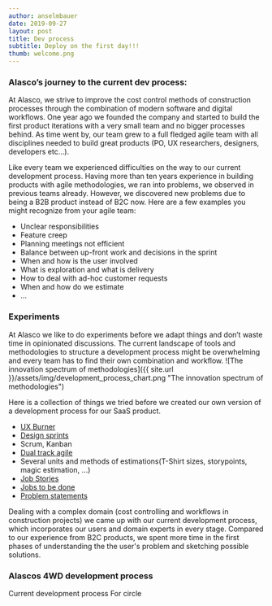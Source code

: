 ```yaml
---
author: anselmbauer
date: 2019-09-27
layout: post
title: Dev process
subtitle: Deploy on the first day!!!
thumb: welcome.png
---
```


### Alasco’s journey to the current dev process:
At Alasco, we strive to improve the cost control methods of construction processes through the combination of modern software and digital workflows. 
One year ago we founded the company and started to build the first product iterations with a very small team and no bigger processes behind. As time went by, our team grew to a full fledged agile team with all disciplines needed to build great products (PO, UX researchers, designers, developers etc…). 

Like every team we experienced difficulties on the way to our current development process. Having more than ten years experience in building products with agile methodologies, we ran into problems, we observed in previous teams already. However, we discovered new problems due to being a B2B product instead of B2C now. 
Here are a few examples you might recognize from your agile team:

- Unclear responsibilities
- Feature creep
- Planning meetings not efficient
- Balance between up-front work and decisions in the sprint
- When and how is the user involved
- What is exploration and what is delivery
- How to deal with ad-hoc customer requests
- When and how do we estimate 
- ...

### Experiments
At Alasco we like to do experiments before we adapt things and don’t waste time in opinionated discussions. The current landscape of tools and methodologies to structure a development process might be overwhelming and every team has to find their own combination and workflow. 
![The innovation spectrum of methodologies]({{ site.url }}/assets/img/development_process_chart.png "The innovation spectrum of methodologies")


Here is a collection of things we tried before we created our own version of a development process for our SaaS product. 
- [UX Burner](https://medium.com/ux-burner)
- [Design sprints](https://www.gv.com/sprint/)
- Scrum, Kanban
- [Dual track agile](https://www.jpattonassociates.com/dual-track-development/)
- Several units and methods of estimations(T-Shirt sizes, storypoints, magic estimation, ...)
- [Job Stories](https://jtbd.info/replacing-the-user-story-with-the-job-story-af7cdee10c27)
- [Jobs to be done](https://jtbd.info/)
- [Problem statements](https://en.wikipedia.org/wiki/Problem_statement)

Dealing with a complex domain (cost controlling and workflows in construction projects) we came up with our current development process, which incorporates our users and domain experts in every stage. Compared to our experience from B2C products, we spent more time in the first phases of understanding the the user's problem and sketching possible solutions.

### Alascos 4WD development process

Current development process
For circle
